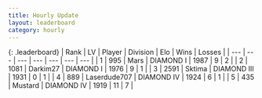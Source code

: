 ```yaml
---
title: Hourly Update
layout: leaderboard
category: hourly
---
```


{: .leaderboard}
| Rank | LV | Player | Division | Elo | Wins | Losses |
| --- | --- | --- | --- | --- | --- | --- |
| <span data-change="0">1</span> | 995 | <span title="ID: 651782">Mаrs</span> | DIAMOND I | <span data-change="9">1987</span> | <span data-change="1">9</span> | <span data-change="0">2</span> |
| <span data-change="0">2</span> | 1081 | <span title="ID: 694036">Darkim27</span> | DIAMOND I | <span data-change="0">1976</span> | <span data-change="0">9</span> | <span data-change="0">1</span> |
| <span data-change="0">3</span> | 2591 | <span title="ID: 353063">Sktima</span> | DIAMOND III | <span data-change="0">1931</span> | <span data-change="0">0</span> | <span data-change="0">1</span> |
| <span data-change="0">4</span> | 889 | <span title="ID: 372321">Laserdude707</span> | DIAMOND IV | <span data-change="0">1924</span> | <span data-change="0">6</span> | <span data-change="0">1</span> |
| <span data-change="0">5</span> | 435 | <span title="ID: 611082">Mustard</span> | DIAMOND IV | <span data-change="0">1919</span> | <span data-change="0">11</span> | <span data-change="0">7</span> |